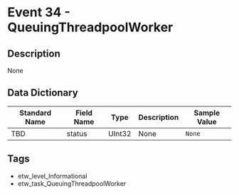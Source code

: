 # Event 34 - QueuingThreadpoolWorker

## Description
None

## Data Dictionary
|Standard Name|Field Name|Type|Description|Sample Value|
|---|---|---|---|---|
|TBD|status|UInt32|None|`None`|

## Tags
* etw_level_Informational
* etw_task_QueuingThreadpoolWorker